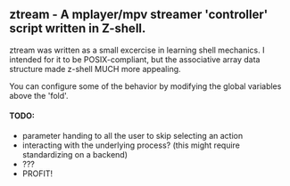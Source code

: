 ## ztream - A mplayer/mpv streamer 'controller' script written in Z-shell.

ztream was written as a small excercise in learning shell mechanics. I intended
for it to be POSIX-compliant, but the associative array data structure made 
z-shell MUCH more appealing. 

You can configure some of the behavior by modifying the global variables above
the 'fold'. 

#### TODO:
  
- parameter handing to all the user to skip selecting an action
- interacting with the underlying process? (this might require standardizing on a backend)
- ???
- PROFIT!
